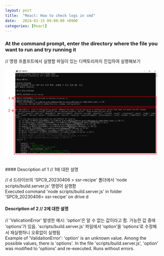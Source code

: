 ```yaml
---
layout: post
title:  "React: How to check logs in cmd"
date:   2024-01-15 09:00:00 +0900
categories: [React]
---
```


### At the command prompt, enter the directory where the file you want to run and try running it   
// 명령 프롬프트에서 실행할 파일이 있는 디렉토리까지 진입하여 실행해보기   
   
![](https://raw.githubusercontent.com/mmmirrra/mmmirrra.github.io/main/_assets/reactLogsCmd.png)
   
<br>
#### Description of 1 // 1에 대한 설명   
   
// d 드라이브의 'SPC9_20230406 > ssr-recipe' 폴더에서 'node scripts/build.server.js' 명령어 실행함   
Executed command 'node scripts/build.server.js' in folder 'SPC9_20230406> ssr-recipe' on drive d   
   
#### Description of 2 // 2에 대한 설명   
   
// 'ValicationError' 발생한 예시: ‘option’은 알 수 없는 값이라고 함. 가능한 값 중에 ‘options’가 있음. 'scripts/build.server.js' 파일에서 ‘option’을 ‘options’로 수정해서 재실행하니 오류없이 실행됨   
Example of 'ValidationError': 'option' is an unknown value. Among the possible values, there is 'options'. In the file 'scripts/build.server.js', 'option' was modified to 'options' and re-executed. Runs without errors.   

